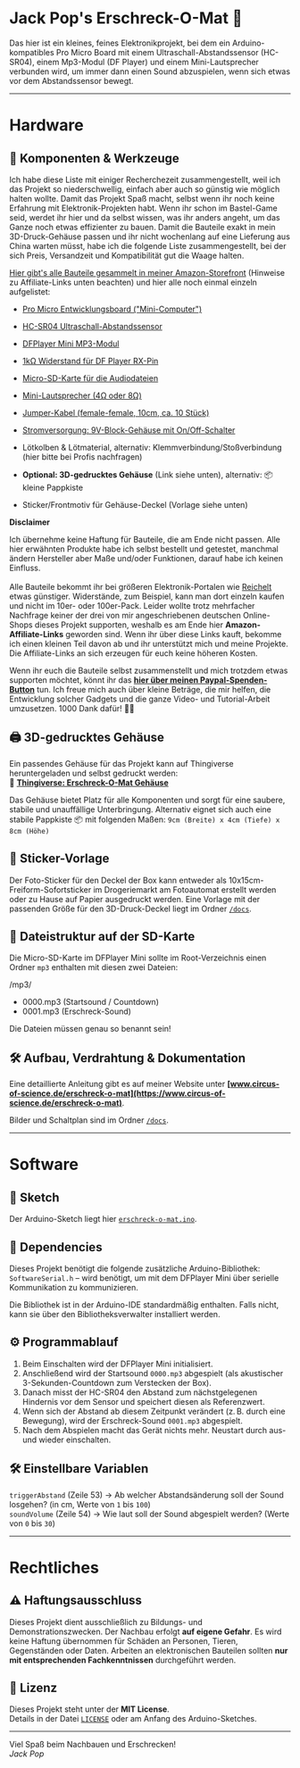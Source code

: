 # Jack Pop's Erschreck-O-Mat 👻  
Das hier ist ein kleines, feines Elektronikprojekt, bei dem ein Arduino-kompatibles Pro Micro Board mit einem Ultraschall-Abstandssensor (HC-SR04), einem Mp3-Modul (DF Player) und einem Mini-Lautsprecher verbunden wird, um immer dann einen Sound abzuspielen, wenn sich etwas vor dem Abstandssensor bewegt.

---
# Hardware

## 🔧 Komponenten & Werkzeuge

Ich habe diese Liste mit einiger Recherchezeit zusammengestellt, weil ich das Projekt so niederschwellig, einfach aber auch so günstig wie möglich halten wollte. Damit das Projekt Spaß macht, selbst wenn ihr noch keine Erfahrung mit Elektronik-Projekten habt. Wenn ihr schon im Bastel-Game seid, werdet ihr hier und da selbst wissen, was ihr anders angeht, um das Ganze noch etwas effizienter zu bauen. Damit die Bauteile exakt in mein 3D-Druck-Gehäuse passen und ihr nicht wochenlang auf eine Lieferung aus China warten müsst, habe ich die folgende Liste zusammengestellt, bei der sich Preis, Versandzeit und Kompatibilität gut die Waage halten.

<a href="https://www.amazon.de/shop/le_jackpop" target="_blank" class="textlink">Hier gibt's alle Bauteile gesammelt in meiner Amazon-Storefront</a> (Hinweise zu Affiliate-Links unten beachten) und hier alle noch einmal einzeln aufgelistet:  

- <a href="https://amzn.to/4f71PXd" target="_blank" class="textlink">Pro Micro Entwicklungsboard ("Mini-Computer")</a>  
- <a href="https://amzn.to/3TWOzuo" target="_blank" class="textlink">HC-SR04 Ultraschall-Abstandssensor</a>  
- <a href="https://amzn.to/4o7AHLM" target="_blank" class="textlink">DFPlayer Mini MP3-Modul</a>  
- <a href="https://amzn.to/3H7AxTM" target="_blank" class="textlink">1kΩ Widerstand für DF Player RX-Pin</a>  
- <a href="https://amzn.to/3H7Bqfb" target="_blank" class="textlink">Micro-SD-Karte für die Audiodateien</a>  
- <a href="https://amzn.to/44N7X3d" target="_blank" class="textlink">Mini-Lautsprecher (4Ω oder 8Ω)</a>  
- <a href="https://amzn.to/4o0QAU5" target="_blank" class="textlink">Jumper-Kabel (female-female, 10cm, ca. 10 Stück)</a>  
- <a href="https://amzn.to/4kTfgLH" target="_blank" class="textlink">Stromversorgung: 9V-Block-Gehäuse mit On/Off-Schalter</a>  
- Lötkolben & Lötmaterial, alternativ: Klemmverbindung/Stoßverbindung (hier bitte bei Profis nachfragen)  

- **Optional: 3D-gedrucktes Gehäuse** (Link siehe unten), alternativ: 📦 kleine Pappkiste
- Sticker/Frontmotiv für Gehäuse-Deckel (Vorlage siehe unten)
  
**Disclaimer**

Ich übernehme keine Haftung für Bauteile, die am Ende nicht passen. Alle hier erwähnten Produkte habe ich selbst bestellt und getestet, manchmal ändern Hersteller aber Maße und/oder Funktionen, darauf habe ich keinen Einfluss.<br><br>Alle Bauteile bekommt ihr bei größeren Elektronik-Portalen wie <a href="https://www.reichelt.de/" target="_blank" class="textlink">Reichelt</a> etwas günstiger. Widerstände, zum Beispiel, kann man dort einzeln kaufen und nicht im 10er- oder 100er-Pack. Leider wollte trotz mehrfacher Nachfrage keiner der drei von mir angeschriebenen deutschen Online-Shops dieses Projekt supporten, weshalb es am Ende hier **Amazon-Affiliate-Links** geworden sind. Wenn ihr über diese Links kauft, bekomme ich einen kleinen Teil davon ab und ihr unterstützt mich und meine Projekte. Die Affiliate-Links an sich erzeugen für euch keine höheren Kosten.

Wenn ihr euch die Bauteile selbst zusammenstellt und mich trotzdem etwas supporten möchtet, könnt ihr das <a href="https://www.paypal.com/donate/?hosted_button_id=9MJAF9HTDPYHL" target="_blank" class="textlink">**hier über meinen Paypal-Spenden-Button**</a> tun. Ich freue mich auch über kleine Beträge, die mir helfen, die Entwicklung solcher Gadgets und die ganze Video- und Tutorial-Arbeit umzusetzen. 1000 Dank dafür! 🙏🏼

## 🖨️ 3D-gedrucktes Gehäuse

Ein passendes Gehäuse für das Projekt kann auf Thingiverse heruntergeladen und selbst gedruckt werden:  
🔗 **[Thingiverse: Erschreck-O-Mat Gehäuse](https://www.thingiverse.com/thing:7098738)**

Das Gehäuse bietet Platz für alle Komponenten und sorgt für eine saubere, stabile und unauffällige Unterbringung.
Alternativ eignet sich auch eine stabile Pappkiste 📦 mit folgenden Maßen: `9cm (Breite) x 4cm (Tiefe) x 8cm (Höhe)`

## 📸 Sticker-Vorlage

Der Foto-Sticker für den Deckel der Box kann entweder als 10x15cm-Freiform-Sofortsticker im Drogeriemarkt am Fotoautomat erstellt werden oder zu Hause auf Papier ausgedruckt werden. Eine Vorlage mit der passenden Größe für den 3D-Druck-Deckel liegt im Ordner [`/docs`](./docs).

## 📂 Dateistruktur auf der SD-Karte

Die Micro-SD-Karte im DFPlayer Mini sollte im Root-Verzeichnis einen Ordner `mp3` enthalten mit diesen zwei Dateien:

/mp3/  
- 0000.mp3 (Startsound / Countdown)
- 0001.mp3 (Erschreck-Sound)  

Die Dateien müssen genau so benannt sein!

## 🛠️ Aufbau, Verdrahtung & Dokumentation

Eine detaillierte Anleitung gibt es auf meiner Website unter **[www.circus-of-science.de/erschreck-o-mat](https://www.circus-of-science.de/erschreck-o-mat)**.

Bilder und Schaltplan sind im Ordner [`/docs`](./docs).  

---
# Software

## 🧪 Sketch

Der Arduino-Sketch liegt hier [`erschreck-o-mat.ino`](./erschreck-o-mat.ino).

## 🔌 Dependencies

Dieses Projekt benötigt die folgende zusätzliche Arduino-Bibliothek:
`SoftwareSerial.h` – wird benötigt, um mit dem DFPlayer Mini über serielle Kommunikation zu kommunizieren.

Die Bibliothek ist in der Arduino-IDE standardmäßig enthalten. Falls nicht, kann sie über den Bibliotheksverwalter installiert werden.

## ⚙️ Programmablauf

1. Beim Einschalten wird der DFPlayer Mini initialisiert.
2. Anschließend wird der Startsound `0000.mp3` abgespielt (als akustischer 3-Sekunden-Countdown zum Verstecken der Box).
3. Danach misst der HC-SR04 den Abstand zum nächstgelegenen Hindernis vor dem Sensor und speichert diesen als Referenzwert.
4. Wenn sich der Abstand ab diesem Zeitpunkt verändert (z. B. durch eine Bewegung), wird der Erschreck-Sound `0001.mp3` abgespielt.
5. Nach dem Abspielen macht das Gerät nichts mehr. Neustart durch aus- und wieder einschalten.

## 🛠️ Einstellbare Variablen

`triggerAbstand` (Zeile 53) → Ab welcher Abstandsänderung soll der Sound losgehen? (in cm, Werte von `1` bis `100`)  
`soundVolume` (Zeile 54) → Wie laut soll der Sound abgespielt werden? (Werte von `0` bis `30`)

---
# Rechtliches

## ⚠️ Haftungsausschluss

Dieses Projekt dient ausschließlich zu Bildungs- und Demonstrationszwecken.  Der Nachbau erfolgt **auf eigene Gefahr**. Es wird keine Haftung übernommen für Schäden an Personen, Tieren, Gegenständen oder Daten. Arbeiten an elektronischen Bauteilen sollten **nur mit entsprechenden Fachkenntnissen** durchgeführt werden.

## 📄 Lizenz

Dieses Projekt steht unter der **MIT License**.  
Details in der Datei [`LICENSE`](./LICENSE) oder am Anfang des Arduino-Sketches.

---

Viel Spaß beim Nachbauen und Erschrecken!   
*Jack Pop*
